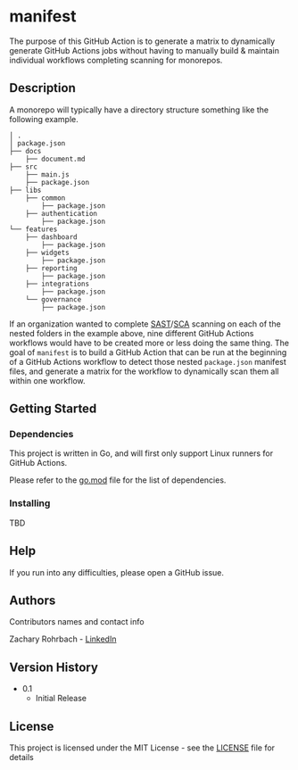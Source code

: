 # manifest

The purpose of this GitHub Action is to generate a matrix to dynamically generate GitHub Actions jobs without having to manually build & maintain individual workflows completing scanning for monorepos.

## Description

A monorepo will typically have a directory structure something like the following example.

    │ .
    │ package.json
    ├── docs
        ├── document.md
    ├── src
        ├── main.js
        ├── package.json
    ├── libs
        ├── common
            ├── package.json
        ├── authentication
            ├── package.json
    └── features
        ├── dashboard
            ├── package.json
        ├── widgets
            ├── package.json
        ├── reporting
            ├── package.json
        ├── integrations
            ├── package.json
        └── governance
            ├── package.json

If an organization wanted to complete [SAST](https://en.wikipedia.org/wiki/Static_application_security_testing)/[SCA](https://en.wikipedia.org/wiki/Software_composition_analysis) scanning on each of the nested folders in the example above, nine different GitHub Actions workflows would have to be created more or less doing the same thing. The goal of `manifest` is to build a GitHub Action that can be run at the beginning of a GitHub Actions workflow to detect those nested `package.json` manifest files, and generate a matrix for the workflow to dynamically scan them all within one workflow.

## Getting Started

### Dependencies

This project is written in Go, and will first only support Linux runners for GitHub Actions.

Please refer to the [go.mod](go.mod) file for the list of dependencies.

### Installing

TBD

## Help

If you run into any difficulties, please open a GitHub issue.

## Authors

Contributors names and contact info

Zachary Rohrbach - [LinkedIn](https://www.linkedin.com/in/zchryr/)

## Version History

- 0.1
  - Initial Release

## License

This project is licensed under the MIT License - see the [LICENSE](LICENSE) file for details
